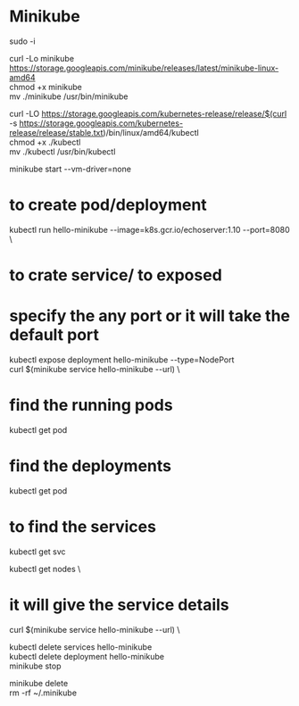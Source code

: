 # Minikube
sudo -i

curl -Lo minikube https://storage.googleapis.com/minikube/releases/latest/minikube-linux-amd64 \
chmod +x minikube \
mv ./minikube /usr/bin/minikube 


curl -LO https://storage.googleapis.com/kubernetes-release/release/$(curl -s https://storage.googleapis.com/kubernetes-release/release/stable.txt)/bin/linux/amd64/kubectl \
chmod +x ./kubectl \
mv ./kubectl /usr/bin/kubectl 


minikube start --vm-driver=none 
# to create pod/deployment
kubectl run hello-minikube --image=k8s.gcr.io/echoserver:1.10 --port=8080 \ 
# to crate service/ to exposed
# specify the any port or it will take the default port
kubectl expose deployment hello-minikube --type=NodePort \
curl $(minikube service hello-minikube --url) \
# find the running pods
kubectl get pod 
# find the deployments
kubectl get pod 
# to find the services
kubectl get svc

kubectl get nodes \
# it will give the service details 
curl $(minikube service hello-minikube --url) \

kubectl delete services hello-minikube \
kubectl delete deployment hello-minikube \
minikube stop 


minikube delete \
rm -rf ~/.minikube
